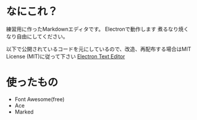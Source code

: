 # なにこれ？
練習用に作ったMarkdownエディタです。
Electronで動作します
煮るなり焼くなり自由にしてください。

以下で公開されているコードを元にしているので、改造、再配布する場合はMIT License (MIT)に従って下さい
[Electron Text Editor](https://github.com/ics-creative/150819_electron_text_editor)

# 使ったもの
- Font Awesome(free)
- Ace
- Marked

